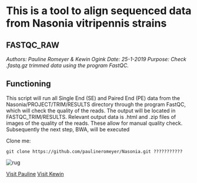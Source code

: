 # This is a tool to align sequenced data from Nasonia vitripennis strains

## FASTQC_RAW

*Authors: Pauline Romeyer & Kewin Ogink*
*Date: 25-1-2019*
*Purpose: Check .fastq.gz trimmed data using the program FastQC.*

## Functioning
This script will run all Single End (SE) and Paired End (PE) data from the Nasonia/PROJECT/TRIM/RESULTS directory through the program FastQC, which will check the quality of the reads.
The output will be located in FASTQC_TRIM/RESULTS.
Relevant output data is .html and .zip files of images of the quality of the reads. These allow for manual quality check.
Subsequently the next step, BWA, will be executed


Clone me: 
```
git clone https://github.com/paulineromeyer/Nasonia.git ???????????
```

![rug](https://www.rug.nl/_definition/shared/images/logo--en.png)

[Visit Pauline](https://github.com/paulineromeyer) 
[Visit Kewin](https://github.com/kewinogink)
